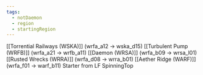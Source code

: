 ```yaml
---
tags:
  - notDaemon
  - region
  - startingRegion
---
```

[[Torrential Railways (WSKA)]] (wrfa_a12 -> wska_d15)
[[Turbulent Pump (WRFB)]] (wrfa_a21 -> wrfb_a11)
[[Daemon (WRSA)]] (wrfa_b09 -> wrsa_l01)
[[Rusted Wrecks (WRRA)]] (wrfa_d08 -> wrra_b01)
[[Aether Ridge (WARF)]] (wrfa_f01 -> warf_b11)
Starter from LF SpinningTop